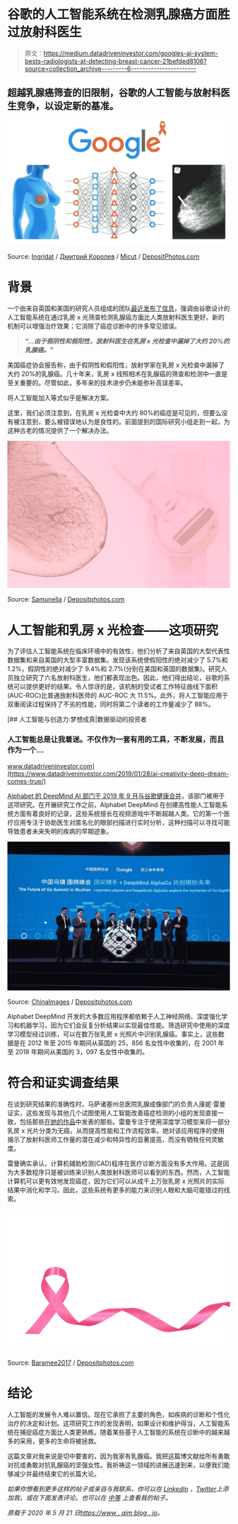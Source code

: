 # 谷歌的人工智能系统在检测乳腺癌方面胜过放射科医生

> 原文：<https://medium.datadriveninvestor.com/googles-ai-system-bests-radiologists-at-detecting-breast-cancer-21befded8106?source=collection_archive---------6----------------------->

## 超越乳腺癌筛查的旧限制，谷歌的人工智能与放射科医生竞争，以设定新的基准。

![](img/9eff8c8eedf3b77cee1580e87d715c7b.png)

Source: [Ingridat](https://depositphotos.com/portfolio-2064111.html) / [Дмитрий Королев](https://depositphotos.com/portfolio-6457890.html) / [Micut](https://depositphotos.com/portfolio-1678926.html) / [DepositPhotos.com](http://www.depositphotos.com)

# 背景

一个由来自英国和美国的研究人员组成的团队[最近发布了信息](https://www.nature.com/articles/s41586-019-1799-6)，强调由谷歌设计的人工智能系统在通过乳房 x 光筛查检测乳腺癌方面比人类放射科医生更好。新的机制可以增强治疗效果；它消除了癌症诊断中的许多常见错误。

> ***“…由于假阴性和假阳性，放射科医生在乳房 x 光检查中漏掉了大约 20%的乳腺癌。”***

美国癌症协会报告称，由于假阴性和假阳性，放射学家在乳房 x 光检查中漏掉了大约 20%的乳腺癌。几十年来，乳房 x 线照相术在乳腺癌的筛查和检测中一直是至关重要的。尽管如此，多年来的技术进步仍未能弥补高误差率。

将人工智能加入等式似乎是解决方案。

这里，我们必须注意到，在乳房 x 光检查中大约 80%的癌症是可见的，但要么没有被注意到，要么被错误地认为是良性的。前面提到的国际研究小组走到一起，为这种古老的情况提供了一个解决办法。

![](img/bc42ae1d0230ed8abe444f0e6ad1ba16.png)

Source: [Samunella](https://depositphotos.com/portfolio-31111340.html) / [Depositphotos.com](http://www.depositphotos.com)

# 人工智能和乳房 x 光检查——这项研究

为了评估人工智能系统在临床环境中的有效性，他们分析了来自英国的大型代表性数据集和来自美国的大型丰富数据集。发现该系统使假阳性的绝对减少了 5.7%和 1.2%，假阴性的绝对减少了 9.4%和 2.7%(分别在美国和英国的数据集)。研究人员独立研究了六名放射科医生，他们都表现出色。因此，他们得出结论，谷歌的系统可以提供更好的结果。令人惊讶的是，该机制的受试者工作特征曲线下面积(AUC-ROC)比普通放射科医师的 AUC-ROC 大 11.5%。此外，将人工智能应用于双重阅读过程保持了不劣的性能，同时将第二个读者的工作量减少了 88%。

[](https://www.datadriveninvestor.com/2019/01/28/ai-creativity-deep-dream-comes-true/) [## 人工智能与创造力:梦想成真|数据驱动的投资者

### 人工智能总是让我着迷。不仅作为一套有用的工具，不断发展，而且作为一个…

www.datadriveninvestor.com](https://www.datadriveninvestor.com/2019/01/28/ai-creativity-deep-dream-comes-true/) 

[Alphabet 的 DeepMind AI 部门于 2019 年 9 月与谷歌健康合并](https://deepmind.com/blog/announcements/deepmind-health-joins-google-health)，该部门被用于这项研究。在开展研究工作之前，Alphabet DeepMind 在创建高性能人工智能系统方面有着良好的记录，这些系统擅长在视频游戏中不断超越人类。它的第一个医疗应用专注于协助医生对匿名化的眼部扫描进行实时分析，这种扫描可以寻找可能导致患者未来失明的疾病的早期迹象。

![](img/189848fd9e9bf688e57d0e3c0e8469f8.png)

Source: [ChinaImages](https://depositphotos.com/portfolio-21607914.html) / [Depositphotos.com](http://www.depositphotos.com)

Alphabet DeepMind 开发的大多数应用程序都依赖于人工神经网络、深度强化学习和机器学习，因为它们会反复分析结果以实现最佳性能。筛选研究中使用的深度学习模型经过训练，可以在数万张乳房 x 光照片中识别乳腺癌。事实上，这些数据是在 2012 年至 2015 年期间从英国的 25，856 名女性中收集的，在 2001 年至 2018 年期间从美国的 3，097 名女性中收集的。

# 符合和证实调查结果

在谈到研究结果的准确性时，马萨诸塞州总医院乳腺成像部门的负责人康妮·雷曼证实，这些发现与其他几个试图使用人工智能改善癌症检测的小组的发现直接一致，包括那些[在她的作品](https://www.dfhcc.harvard.edu/insider/member-detail/member/connie-lehman-md-phd/)中发表的那些。雷曼专注于使用深度学习模型来将一部分乳房 x 光片分类为无癌，从而提高性能和工作流程效率。她对该应用程序的使用揭示了放射科医师工作量的潜在减少和特异性的显著提高，而没有牺牲任何灵敏度。

雷曼确实承认，计算机辅助检测(CAD)程序在医疗诊断方面没有多大作用。这是因为大多数程序只是被训练来识别人类放射科医师可以看到的东西。然而，人工智能计算机可以更有效地发现癌症，因为它们可以从成千上万张乳房 x 光照片的实际结果中消化和学习。因此，这些系统有更多的能力来识别人眼和大脑可能错过的线索。

![](img/d2df59745a485033820f61377b01545f.png)

Source: [Baramee2017](https://depositphotos.com/portfolio-13803402.html) / [Depositphotos.com](http://www.depositphotos.com)

# 结论

人工智能的发展令人难以置信。现在它承担了主要的角色，如疾病的诊断和个性化治疗的决定和计划。这项研究工作的发现表明，如果设计和维护得当，人工智能系统在捕捉癌症方面比人类更熟练。随着某些基于人工智能的系统在诊断中的越来越多的采用，更多的生命将被拯救。

这篇文章对我来说是切中要害的，因为我家有乳腺癌。我把这篇博文献给所有勇敢对抗或勇敢对抗乳腺癌的坚强女性。我祈祷这一领域的进展迅速到来，以便我们能够减少并最终结束它的长篇大论。

*如果你想看到更多这样的帖子或亲自与我联系，你可以在* [*LinkedIn*](https://www.linkedin.com/in/sohail-merchant-370aaa59/) *，*[*Twitter*](https://twitter.com/smerchantMD)*上添加我，或在下面发表评论。也可以在* [*中等*](https://medium.com/@smerchant40k) *上查看我的帖子。*

*原载于 2020 年 5 月 21 日*[*https://www . aim blog . io*](https://www.aimblog.io/2020/05/21/googles-ai-system-deepmind-bests-radiologists-at-detecting-breast-cancer/)*。*